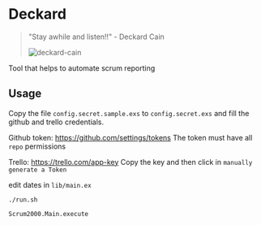 # Deckard

> "Stay awhile and listen!!" - Deckard Cain
>
> ![deckard-cain](https://user-images.githubusercontent.com/605008/67953228-761d2600-fbcd-11e9-8f77-67d52401e377.png)

Tool that helps to automate scrum reporting

## Usage

Copy the file `config.secret.sample.exs` to `config.secret.exs` and fill the github and trello credentials.

Github token: https://github.com/settings/tokens
The token must have all `repo` permissions

Trello: https://trello.com/app-key
Copy the key and then click in `manually generate a Token`

edit dates in `lib/main.ex`


```./run.sh```

```Scrum2000.Main.execute```
